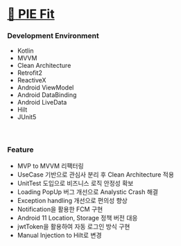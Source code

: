 # [:iphone: PIE Fit](https://play.google.com/store/apps/details?id=com.bagellabs.pie)
### Development Environment

- Kotlin
- MVVM
- Clean Architecture
- Retrofit2
- ReactiveX
- Android ViewModel
- Android DataBinding
- Android LiveData
- Hilt
- JUnit5
</br></br></br>

### Feature

- MVP to MVVM 리팩터링
- UseCase 기반으로 관심사 분리 후 Clean Architecture 적용
- UnitTest 도입으로 비즈니스 로직 안정성 확보
- Loading PopUp 버그 개선으로 Analystic Crash 해결
- Exception handling 개선으로 편의성 향상
- Notification을 활용한 FCM 구현
- Android 11 Location, Storage 정책 버전 대응
- jwtToken을 활용하여 자동 로그인 방식 구현
- Manual Injection to Hilt로 변경
